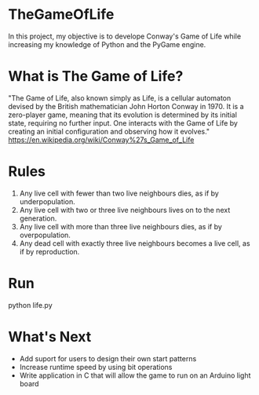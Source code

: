 # TheGameOfLife
In this project, my objective is to develope Conway's Game of Life while increasing my knowledge of Python and the PyGame engine.

# What is The Game of Life?
"The Game of Life, also known simply as Life, is a cellular automaton devised by the British mathematician John Horton Conway in 1970. It is a zero-player game, meaning that its evolution is determined by its initial state, requiring no further input. One interacts with the Game of Life by creating an initial configuration and observing how it evolves."
https://en.wikipedia.org/wiki/Conway%27s_Game_of_Life

# Rules
1. Any live cell with fewer than two live neighbours dies, as if by underpopulation.
2. Any live cell with two or three live neighbours lives on to the next generation.
3. Any live cell with more than three live neighbours dies, as if by overpopulation.
4. Any dead cell with exactly three live neighbours becomes a live cell, as if by reproduction.

# Run
python life.py

# What's Next
* Add suport for users to design their own start patterns
* Increase runtime speed by using bit operations
* Write application in C that will allow the game to run on an Arduino light board

